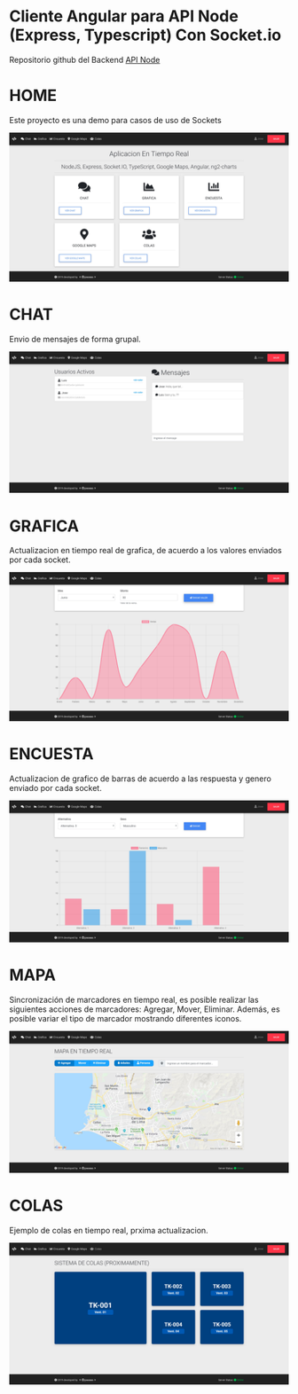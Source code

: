 # Cliente Angular para API Node (Express, Typescript) Con Socket.io

Repositorio github del Backend [API Node](https://github.com/josseas/socket-server)

# HOME

Este proyecto es una demo para casos de uso de Sockets

![Home](https://github.com/josseas/ng-socket/blob/master/src/assets/capturas/home.jpg)

# CHAT

Envio de mensajes de forma grupal.

![Chat](https://github.com/josseas/ng-socket/blob/master/src/assets/capturas/chat.jpg)

# GRAFICA

 Actualizacion en tiempo real de grafica, de acuerdo a los valores enviados por cada socket.

![Grafica](https://github.com/josseas/ng-socket/blob/master/src/assets/capturas/grafica.jpg)

# ENCUESTA

Actualizacion de grafico de barras de acuerdo a las respuesta y genero enviado por cada socket.

![Encuesta](https://github.com/josseas/ng-socket/blob/master/src/assets/capturas/encuesta.jpg)

# MAPA

Sincronización de marcadores en tiempo real, es posible realizar las siguientes acciones de marcadores: Agregar, Mover, Eliminar. Además, es posible variar el tipo de marcador mostrando diferentes iconos.

![Mapa](https://github.com/josseas/ng-socket/blob/master/src/assets/capturas/mapa.jpg)

# COLAS

Ejemplo de colas en tiempo real, prxima actualizacion.

![Colas](https://github.com/josseas/ng-socket/blob/master/src/assets/capturas/colas.jpg)
